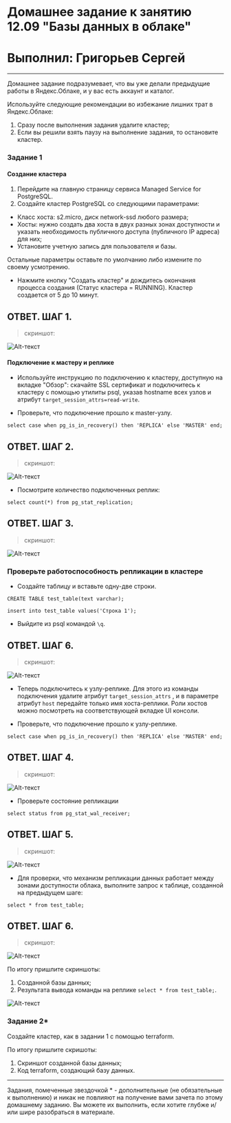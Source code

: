 # Домашнее задание к занятию 12.09 "Базы данных в облаке"
# Выполнил: Григорьев Сергей
---

Домашнее задание подразумевает, что вы уже делали предыдущие работы в Яндекс.Облаке, и у вас есть аккаунт и каталог.

Используйте следующие рекомендации во избежание лишних трат в Яндекс.Облаке:
1) Сразу после выполнения задания удалите кластер;
2) Если вы решили взять паузу на выполнение задания, то остановите кластер.

### Задание 1


#### Создание кластера
1. Перейдите на главную страницу сервиса Managed Service for PostgreSQL.
1. Создайте кластер PostgreSQL со следующими параметрами:
- Класс хоста: s2.micro, диск network-ssd любого размера;
- Хосты: нужно создать два хоста в двух  разных зонах доступности  и указать необходимость публичного доступа (публичного IP адреса) для них;
- Установите учетную запись для пользователя и базы.

Остальные параметры оставьте по умолчанию либо измените по своему усмотрению.

* Нажмите кнопку "Создать кластер" и дождитесь окончания процесса создания (Статус кластера = RUNNING). Кластер создается от 5 до 10 минут.

## ОТВЕТ. ШАГ 1. 
> скриншот: 

![Alt-текст](https://github.com/greeksergius/homework/blob/main/12-9-cloud-bd/2022-11-11_18-00-26.png)



#### Подключение к мастеру и реплике 

* Используйте инструкцию по подключению к кластеру, доступную на вкладке "Обзор": cкачайте SSL сертификат и подключитесь к кластеру с помощью утилиты psql, указав hostname всех узлов и атрибут ```target_session_attrs=read-write```.

* Проверьте, что подключение прошло к master-узлу.
```
select case when pg_is_in_recovery() then 'REPLICA' else 'MASTER' end;
```
## ОТВЕТ. ШАГ 2. 
> скриншот: 

![Alt-текст](https://github.com/greeksergius/homework/blob/main/12-9-cloud-bd/2022-11-11_18-36-26.png)

* Посмотрите количество подключенных реплик:
```
select count(*) from pg_stat_replication;
```

## ОТВЕТ. ШАГ 3. 
> скриншот: 

![Alt-текст](https://github.com/greeksergius/homework/blob/main/12-9-cloud-bd/2022-11-11_18-37-25.png)


### Проверьте работоспособность репликации в кластере

* Создайте таблицу и вставьте одну-две строки.
```
CREATE TABLE test_table(text varchar);
```
```
insert into test_table values('Строка 1');
```

* Выйдите из psql командой ```\q```.

## ОТВЕТ. ШАГ 6. 
> скриншот: 

![Alt-текст](https://github.com/greeksergius/homework/blob/main/12-9-cloud-bd/2022-11-11_19-04-12.png)


* Теперь подключитесь к узлу-реплике. Для этого из команды подключения удалите атрибут ```target_session_attrs``` , и в параметре атрибут ```host``` передайте только имя хоста-реплики. Роли хостов можно посмотреть на соответствующей вкладке UI консоли.

* Проверьте, что подключение прошло к узлу-реплике.
```
select case when pg_is_in_recovery() then 'REPLICA' else 'MASTER' end;
```

## ОТВЕТ. ШАГ 4. 
> скриншот: 

![Alt-текст](https://github.com/greeksergius/homework/blob/main/12-9-cloud-bd/2022-11-11_18-41-41.png)


* Проверьте состояние репликации
```
select status from pg_stat_wal_receiver;
```
## ОТВЕТ. ШАГ 5. 
> скриншот: 

![Alt-текст](https://github.com/greeksergius/homework/blob/main/12-9-cloud-bd/2022-11-11_18-42-34.png)


* Для проверки, что механизм репликации данных работает между зонами доступности облака, выполните запрос к таблице, созданной на предыдущем шаге:
```
select * from test_table;
```

## ОТВЕТ. ШАГ 6. 
> скриншот: 

![Alt-текст](https://github.com/greeksergius/homework/blob/main/12-9-cloud-bd/2022-11-11_18-43-07.png)

По итогу пришлите скриншоты:

1) Созданной базы данных;
2) Результата вывода команды на реплике ```select * from test_table;```.


![Alt-текст](https://github.com/greeksergius/homework/blob/main/12-9-cloud-bd/2022-11-11_18-43-07.png)



### Задание 2*

Создайте кластер, как в задании 1 с помощью terraform.


По итогу пришлите скришоты:

1) Скриншот созданной базы данных;
2) Код terraform, создающий базу данных.

---

Задания, помеченные звездочкой * - дополнительные (не обязательные к выполнению) и никак не повлияют на получение вами зачета по этому домашнему заданию. Вы можете их выполнить, если хотите глубже и/или шире разобраться в материале.
